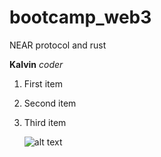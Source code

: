 # bootcamp_web3

NEAR protocol and rust

**Kalvin**
_coder_

1. First item
2. Second item
3. Third item

   ![alt text](final.jpg)

